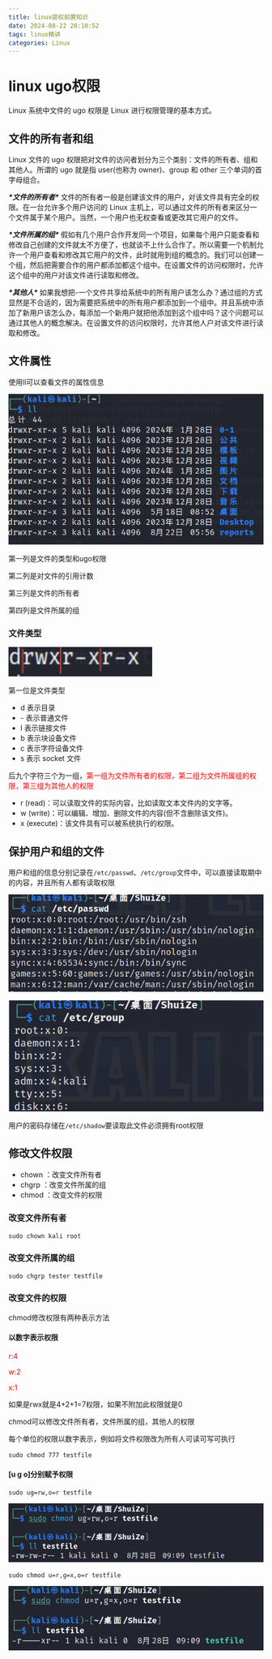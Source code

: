 ```yaml
---
title: linux提权前置知识
date: 2024-08-22 20:10:52
tags: linux精讲
categories: Linux
---
```


# linux ugo权限

Linux 系统中文件的 ugo 权限是 Linux 进行权限管理的基本方式。

## 文件的所有者和组

Linux 文件的 ugo 权限把对文件的访问者划分为三个类别：文件的所有者、组和其他人。所谓的 ugo 就是指 user(也称为 owner)、group 和 other 三个单词的首字母组合。

***\*文件的所有者\****
文件的所有者一般是创建该文件的用户，对该文件具有完全的权限。在一台允许多个用户访问的 Linux 主机上，可以通过文件的所有者来区分一个文件属于某个用户。当然，一个用户也无权查看或更改其它用户的文件。

***\*文件所属的组\****
假如有几个用户合作开发同一个项目，如果每个用户只能查看和修改自己创建的文件就太不方便了，也就谈不上什么合作了。所以需要一个机制允许一个用户查看和修改其它用户的文件，此时就用到组的概念的。我们可以创建一个组，然后把需要合作的用户都添加都这个组中。在设置文件的访问权限时，允许这个组中的用户对该文件进行读取和修改。

***\*其他人\****
如果我想把-一个文件共享给系统中的所有用户该怎么办？通过组的方式显然是不合适的，因为需要把系统中的所有用户都添加到一个组中。并且系统中添加了新用户该怎么办，每添加一个新用户就把他添加到这个组中吗？这个问题可以通过其他人的概念解决。在设置文件的访问权限时，允许其他人户对该文件进行读取和修改。

## 文件属性

使用ll可以查看文件的属性信息

![image-20240823130211232](./ago权限体系/image-20240823130211232.png)

第一列是文件的类型和ugo权限

第二列是对文件的引用计数

第三列是文件的所有者

第四列是文件所属的组

### 文件类型

<img src="./ago权限体系/image-20240823130340155.png" alt="image-20240823130340155" style="zoom: 200%;" />

第一位是文件类型

- d 表示目录
- \- 表示普通文件
- l 表示链接文件
- b 表示块设备文件
- c 表示字符设备文件
- s 表示 socket 文件

后九个字符三个为一组，<font color=red>第一组为文件所有者的权限，第二组为文件所属组的权限，第三组为其他人的权限</font>

- r (read)：可以读取文件的实际内容，比如读取文本文件内的文字等。
- w (write)：可以编辑、增加、删除文件的内容(但不含删除该文件)。
- x (execute)：该文件具有可以被系统执行的权限。

## 保护用户和组的文件

用户和组的信息分别记录在`/etc/passwd`、`/etc/group`文件中，可以直接读取期中的内容，并且所有人都有读取权限

![image-20240828204933630](./ago权限体系/image-20240828204933630.png)

![image-20240828204943056](./ago权限体系/image-20240828204943056.png)

用户的密码存储在`/etc/shadow`要读取此文件必须拥有root权限

## 修改文件权限

- chown ：改变文件所有者
- chgrp ：改变文件所属的组
- chmod ：改变文件的权限

### 改变文件所有者

```
sudo chown kali root
```

### 改变文件所属的组

```
sudo chgrp tester testfile
```

### 改变文件的权限

chmod修改权限有两种表示方法

#### 以数字表示权限

<font color=red>r:4</font>

<font color=red>w:2</font>

<font color=red>x:1</font>

如果是rwx就是4+2+1=7权限，如果不附加此权限就是0

chmod可以修改文件所有者，文件所属的组，其他人的权限

每个单位的权限以数字表示，例如将文件权限改为所有人可读可写可执行

```
sudo chmod 777 testfile
```

#### [u g o]分别赋予权限

```
sudo ug=rw,o=r testfile 
```

![image-20240828211010568](./ago权限体系/image-20240828211010568.png)

```
sudo chmod u=r,g=x,o=r testfile
```

![image-20240828211103664](./ago权限体系/image-20240828211103664.png)